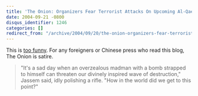 ```yaml
---
title: 'The Onion: Organizers Fear Terrorist Attacks On Upcoming Al-Qaeda Convention'
date: 2004-09-21 -0800
disqus_identifier: 1246
categories: []
redirect_from: "/archive/2004/09/20/the-onion-organizers-fear-terrorist-attacks-on-upcoming-al-qaeda-convention.aspx/"
---
```


This is [too
funny](http://www.theonion.com/news/index.php?issue=4038&n=0&pg=2). For
any foreigners or Chinese press who read this blog, The Onion is satire.

> "It's a sad day when an overzealous madman with a bomb strapped to
> himself can threaten our divinely inspired wave of destruction,"
> Jassem said, idly polishing a rifle. "How in the world did we get to
> this point?"

